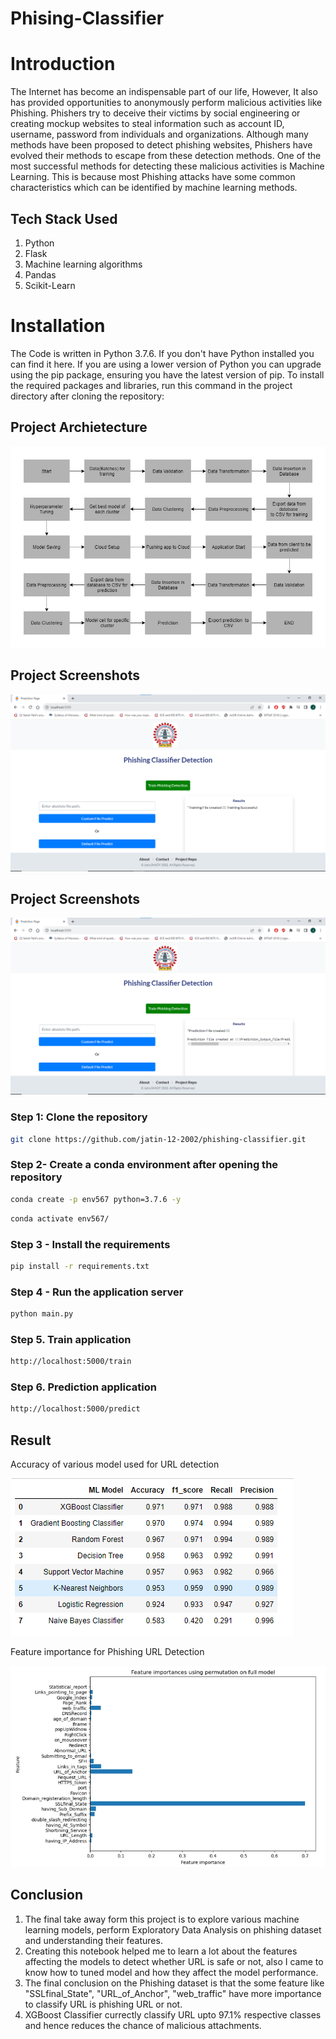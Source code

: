 # Phising-Classifier

# Introduction

The Internet has become an indispensable part of our life, However, It also has provided opportunities to anonymously perform malicious activities like Phishing. Phishers try to deceive their victims by social engineering or creating mockup websites to steal information such as account ID, username, password from individuals and organizations. Although many methods have been proposed to detect phishing websites, Phishers have evolved their methods to escape from these detection methods. One of the most successful methods for detecting these malicious activities is Machine Learning. This is because most Phishing attacks have some common characteristics which can be identified by machine learning methods.

## Tech Stack Used
1. Python 
2. Flask
3. Machine learning algorithms
4. Pandas
5. Scikit-Learn

# Installation

The Code is written in Python 3.7.6. If you don't have Python installed you can find it here. If you are using a lower version of Python you can upgrade using the pip package, ensuring you have the latest version of pip. To install the required packages and libraries, run this command in the project directory after cloning the repository:


## Project Archietecture
![image](screenshots/architecture.png)


## Project Screenshots
![image](screenshots/SS1.png)

## Project Screenshots
![image](screenshots/SS2.png)


### Step 1: Clone the repository
```bash
git clone https://github.com/jatin-12-2002/phishing-classifier.git
```

### Step 2- Create a conda environment after opening the repository

```bash
conda create -p env567 python=3.7.6 -y
```

```bash
conda activate env567/
```

### Step 3 - Install the requirements
```bash
pip install -r requirements.txt
```

### Step 4 - Run the application server
```bash
python main.py
```

### Step 5. Train application
```bash
http://localhost:5000/train

```

### Step 6. Prediction application
```bash
http://localhost:5000/predict

```

## Result

Accuracy of various model used for URL detection

![image](screenshots/modelr.png)

Feature importance for Phishing URL Detection

![image](screenshots/featu.png)

## Conclusion

1. The final take away form this project is to explore various machine learning models, perform Exploratory Data Analysis on phishing dataset and understanding their features.
2. Creating this notebook helped me to learn a lot about the features affecting the models to detect whether URL is safe or not, also I came to know how to tuned model and how they affect the model performance.
3. The final conclusion on the Phishing dataset is that the some feature like "SSLfinal_State", "URL_of_Anchor", "web_traffic" have more importance to classify URL is phishing URL or not.
4. XGBoost Classifier currectly classify URL upto 97.1% respective classes and hence reduces the chance of malicious attachments.


